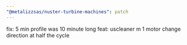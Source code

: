 ```yaml
---
"@metalizzsas/nuster-turbine-machines": patch
---
```


fix: 5 min profile was 10 minute long
feat: uscleaner m 1 motor change direction at half the cycle
